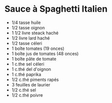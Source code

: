 # Sauce à Spaghetti Italien

- 1/4 tasse huile
- 1/2 tasse oignon
- 1 1/2 livre steack haché
- 1/2 livre lard haché
- 1/2 tasse céleri
- 1 boîte tomates (19 onces)
- 1 boîte jus de tomates (48 onces)
- 1 boîte pâte de tomate
- 1 c.the sel céleri
- 1 c.thé del d'oignon
- 1 c.thé paprika
- 1/2 c.thé piments rapés
- 3 feuilles de laurier
- 1/2 c.thé sel
- 1/2 c.thé poivre
  